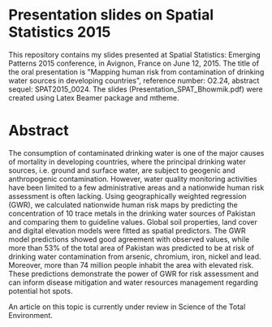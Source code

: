 # Presentation slides on Spatial Statistics 2015
This repository contains my slides presented at Spatial Statistics: Emerging Patterns 2015 conference, in Avignon, France on June 12, 2015. The title of the oral presentation is "Mapping human risk from contamination of drinking water sources in developing countries", reference number: O2.24, abstract sequel: SPAT2015_0024. The slides (Presentation_SPAT_Bhowmik.pdf) were created using Latex Beamer package and mtheme.

# Abstract
The consumption of contaminated drinking water is one of the major causes of mortality in developing countries, where the principal drinking water sources, i.e. ground and surface water, are subject to geogenic and anthropogenic contamination. However, water quality monitoring activities have been limited to a few administrative areas and a nationwide human risk assessment is often lacking. Using geographically weighted regression (GWR), we calculated nationwide human risk maps by predicting the concentration of 10 trace metals in the drinking water sources of Pakistan and comparing them to guideline values. Global soil properties, land cover and digital elevation models were fitted as spatial predictors. The GWR model predictions showed good agreement with observed values, while more than 53% of the total area of Pakistan was predicted to be at risk of drinking water contamination from arsenic, chromium, iron, nickel and lead. Moreover, more than 74 million people inhabit the area with elevated risk. These predictions demonstrate the power of GWR for risk assessment and can inform disease mitigation and water resources management regarding potential hot spots.

An article on this topic is currently under review in Science of the Total Environment.

